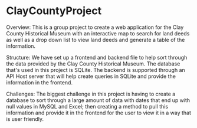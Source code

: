 # ClayCountyProject
Overview:
This is a group project to create  a web application for the Clay County Historical Museum with an interactive map to search for land deeds as well as a drop down list to view land deeds and generate a table of the information.

Structure: 
We have set up a frontend and backend file to help sort through the data provided by the Clay County Historical Museum. The database that's used in this project is SQLite.
The backend is supported through an API Host server that will help create queries in SQLite and provide the information in the frontend. 

Challenges:
The biggest challenge in this project is having to create a database to sort through a large amount of data with dates that end up with null values in MySQL and Excel; then creating a method to pull this information and provide it in the frontend for the user to view it in a way that is user friendly. 
